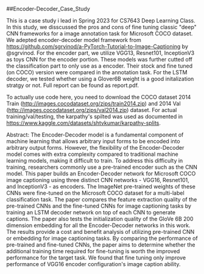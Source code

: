 ##Encoder-Decoder_Case_Study

This is a case study i lead in Spring 2023 for CS7643 Deep Learning Class. In this study, we disscussed the pros and cons of fine tuning classic "deep" CNN frameworks for a image annotation task for Microsoft COCO dataset. 
We adepted encoder-decoder model framework from https://github.com/sgrvinod/a-PyTorch-Tutorial-to-Image-Captioning by @sgrvinod. For the encoder part, we utilize VGG13, Resnet101, InceptionV3 as toys CNN for the encoder portion. These models was further cutted off the classification part to only use as a encoder. Their stock and fine tuned (on COCO) version were compared in the annotation task. For the LSTM decoder, we tested whether using a Glover6B weight is a good initalization stratgy or not. Full report can be found as report.pdf.

To actually use code here, you need to download the COCO dataset 2014 Train (http://images.cocodataset.org/zips/train2014.zip) and 2014 Val (http://images.cocodataset.org/zips/val2014.zip) dataset. For actual training/val/testing, the karpathy's spilted was used as documented in https://www.kaggle.com/datasets/shtvkumar/karpathy-splits.

Abstract:
The Encoder-Decoder model is a fundamental component of machine learning that allows arbitrary input forms to be encoded into arbitrary output forms. However, the flexibility of the Encoder-Decoder model comes with extra complexity compared to traditional machine learning models, making it difficult to train. To address this difficulty in training, researchers commonly use a pre-trained encoder such as the CNN model. This paper builds an Encoder-Decoder network for Microsoft COCO image captioning using three distinct CNN networks - VGG16, Resnet101, and InceptionV3 - as encoders. The ImageNet pre-trained weights of these CNNs were fine-tuned on the Microsoft COCO dataset for a multi-label classification task. The paper compares the feature extraction quality of the pre-trained CNNs and the fine-tuned CNNs for image captioning tasks by training an LSTM decoder network on top of each CNN to generate captions. The paper also tests the initialization quality of the GloVe 6B 200 dimension embedding for all the Encoder-Decoder networks in this work. The results provide a cost and benefit analysis of utilizing pre-trained CNN or embedding for image captioning tasks. By comparing the performance of pre-trained and fine-tuned CNNs, the paper aims to determine whether the additional training time required for fine-tuning is worth the improved performance for the target task. We found that fine tuning only improve performance of VGG16 encoder configuration's image caption ability.
